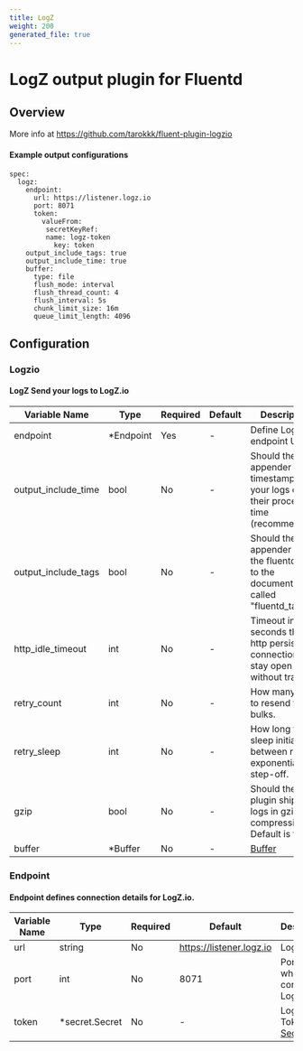 ```yaml
---
title: LogZ
weight: 200
generated_file: true
---
```


# LogZ output plugin for Fluentd
## Overview
More info at https://github.com/tarokkk/fluent-plugin-logzio

 #### Example output configurations
 ```
 spec:
   logz:
     endpoint:
       url: https://listener.logz.io
       port: 8071
       token:
         valueFrom:
          secretKeyRef:
      	  name: logz-token
            key: token
     output_include_tags: true
     output_include_time: true
     buffer:
       type: file
       flush_mode: interval
       flush_thread_count: 4
       flush_interval: 5s
       chunk_limit_size: 16m
       queue_limit_length: 4096
 ```

## Configuration
### Logzio
#### LogZ Send your logs to LogZ.io

| Variable Name | Type | Required | Default | Description |
|---|---|---|---|---|
| endpoint | *Endpoint | Yes | - | Define LogZ endpoint URL<br> |
| output_include_time | bool | No | - | Should the appender add a timestamp to your logs on their process time (recommended).<br> |
| output_include_tags | bool | No | - | Should the appender add the fluentd tag to the document, called "fluentd_tag"<br> |
| http_idle_timeout | int | No | - | Timeout in seconds that the http persistent connection will stay open without traffic.<br> |
| retry_count | int | No | - | How many times to resend failed bulks.<br> |
| retry_sleep | int | No | - | How long to sleep initially between retries, exponential step-off.<br> |
| gzip | bool | No | - | Should the plugin ship the logs in gzip compression. Default is false.<br> |
| buffer | *Buffer | No | - | [Buffer](../buffer/)<br> |
### Endpoint
#### Endpoint defines connection details for LogZ.io.

| Variable Name | Type | Required | Default | Description |
|---|---|---|---|---|
| url | string | No | https://listener.logz.io | LogZ URL.<br> |
| port | int | No | 8071 | Port over which to connect to LogZ URL.<br> |
| token | *secret.Secret | No | - | LogZ API Token.<br>[Secret](../secret/)<br> |
